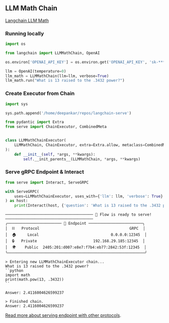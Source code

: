 ## LLM Math Chain

[Langchain LLM Math](https://langchain.readthedocs.io/en/latest/modules/chains/examples/llm_math.html)


### Running locally

```python
import os

from langchain import LLMMathChain, OpenAI

os.environ['OPENAI_API_KEY'] = os.environ.get('OPENAI_API_KEY', 'sk-********')

llm = OpenAI(temperature=0)
llm_math = LLMMathChain(llm=llm, verbose=True)
llm_math.run("What is 13 raised to the .3432 power?")
```

### Create Executor from Chain

```python
import sys

sys.path.append('/home/deepankar/repos/langchain-serve')

from pydantic import Extra
from serve import ChainExecutor, CombinedMeta


class LLMMathChainExecutor(
    LLMMathChain, ChainExecutor, extra=Extra.allow, metaclass=CombinedMeta
):
    def __init__(self, *args, **kwargs):
        self.__init_parents__(LLMMathChain, *args, **kwargs)
```


### Serve gRPC Endpoint & Interact

```python
from serve import Interact, ServeGRPC

with ServeGRPC(
    uses=LLMMathChainExecutor, uses_with={'llm': llm, 'verbose': True}
) as host:
    print(Interact(host, {'question': 'What is 13 raised to the .3432 power?'})) 

```

```text
─────────────────────────────────────── 🎉 Flow is ready to serve! ───────────────────────────────────────
╭──────────────────────── 🔗 Endpoint ────────────────────────╮
│  ⛓   Protocol                                        GRPC  │
│  🏠     Local                                0.0.0.0:12345  │
│  🔒   Private                         192.168.29.185:12345  │
│  🌍    Public  2405:201:d007:e8e7:f7b4:eb77:2842:53f:12345  │
╰─────────────────────────────────────────────────────────────╯

> Entering new LLMMathChainExecutor chain...
What is 13 raised to the .3432 power?
``python
import math
print(math.pow(13, .3432))
``

Answer: 2.4116004626599237

> Finished chain.
Answer: 2.4116004626599237
```

[Read more about serving endpoint with other protocols](protocols.md).
